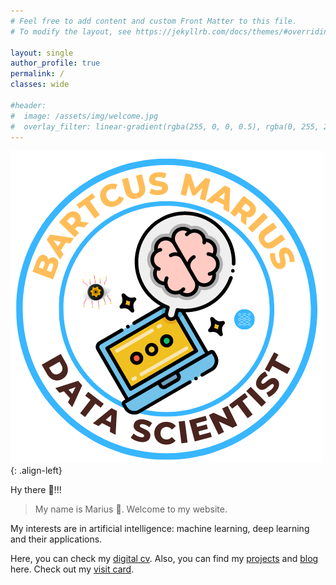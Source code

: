 ```yaml
---
# Feel free to add content and custom Front Matter to this file.
# To modify the layout, see https://jekyllrb.com/docs/themes/#overriding-theme-defaults

layout: single
author_profile: true
permalink: /
classes: wide

#header:
#  image: /assets/img/welcome.jpg
#  overlay_filter: linear-gradient(rgba(255, 0, 0, 0.5), rgba(0, 255, 255, 0.5))
---
```



![image-left](/assets/img/DS_AI_ML.png){: .align-left}

Hy there 👋!!!

>My name is Marius 🤝. Welcome to my website.

My interests are in artificial intelligence: machine learning, deep learning and their applications. 

Here, you can check my [digital cv](./cv).
Also, you can find my [projects](./portfolio) and [blog](./blog) here.
Check out my [visit card](./assets/carte_visite/carte_visite.pdf).